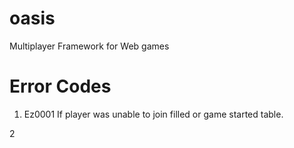 # oasis

Multiplayer Framework for Web games


# Error Codes

1. Ez0001
    If player was unable to join filled or game started table.

2